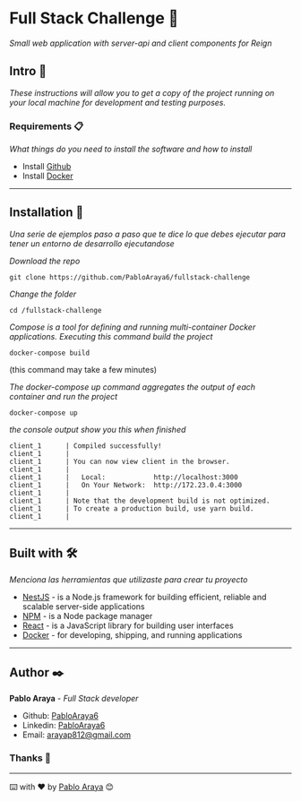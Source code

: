 # Full Stack Challenge 👑
_Small web application with server-api and client components for Reign_

## Intro 🚀

_These instructions will allow you to get a copy of the project running on your local machine for development and testing purposes._

### Requirements 📋

_What things do you need to install the software and how to install_

* Install [Github](https://github.com/git-guides/install-git)
* Install [Docker](https://docs.docker.com/engine/install)

---

## Installation 🔧

_Una serie de ejemplos paso a paso que te dice lo que debes ejecutar para tener un entorno de desarrollo ejecutandose_

_Download the repo_

```
git clone https://github.com/PabloAraya6/fullstack-challenge
```
_Change the folder_

```
cd /fullstack-challenge
```
_Compose is a tool for defining and running multi-container Docker applications. Executing this command build the project_
```
docker-compose build
```
(this command may take a few minutes)

_The docker-compose up command aggregates the output of each container and run the project_
```
docker-compose up
```
_the console output show you this when finished_
```
client_1      | Compiled successfully!
client_1      | 
client_1      | You can now view client in the browser.
client_1      | 
client_1      |   Local:            http://localhost:3000
client_1      |   On Your Network:  http://172.23.0.4:3000
client_1      | 
client_1      | Note that the development build is not optimized.
client_1      | To create a production build, use yarn build.
client_1      | 
```
---

## Built with 🛠️

_Menciona las herramientas que utilizaste para crear tu proyecto_

* [NestJS](https://nestjs.com/) - is a Node.js framework for building efficient, reliable and scalable server-side applications
* [NPM](https://www.npmjs.com/) - is a Node package manager
* [React](https://reactjs.org/) - is a JavaScript library for building user interfaces
* [Docker](https://www.docker.com/) - for developing, shipping, and running applications

---


## Author ✒️


**Pablo Araya** - *Full Stack developer*

* Github: [PabloAraya6](https://github.com/PabloAraya6)
* Linkedin: [PabloAraya6](https://www.linkedin.com/in/pabloaraya6/)
* Email: [arayap812@gmail.com](mailto:arayap812@gmail.com)


### Thanks 🎁
---
⌨️ with ❤️ by [Pablo Araya](https://github.com/PabloAraya6) 😊